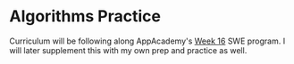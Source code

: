 # Algorithms Practice

Curriculum will be following along AppAcademy's [Week 16](https://open.appacademy.io/learn/swe-in-person/career-quest/merge-sort-notes) SWE program. I will later supplement this with my own prep and practice as well.

